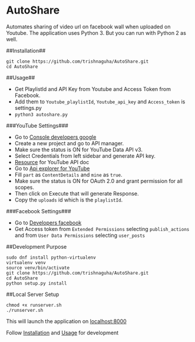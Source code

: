 AutoShare
===========

Automates sharing of video url on facebook wall when uploaded on Youtube.
The application uses Python 3. But you can run with Python 2 as well.

##Installation##

    git clone https://github.com/trishnaguha/AutoShare.git
    cd AutoShare

##Usage##

* Get PlaylistId and API Key from Youtube and Access Token from Facebook.
* Add them to `Youtube_playlistId`, `Youtube_api_key` and `Access_token` is settings.py
* `python3 autoshare.py`

###YouTube Settings###

* Go to [Console developers google](https://console.developers.google.com)
* Create a new project and go to API manager.
* Make sure the status is ON for YouTube Data API v3.
* Select Credentials from left sidebar and generate API key.
* [Resource](https://developers.google.com/youtube/registering_an_application) for YouTube API doc
* Go to [Api explorer for YouTube](https://developers.google.com/apis-explorer/#p/youtube/v3/youtube.channels.list)
* Fill `part` as `ContentDetails` and `mine` as `true`.
* Make sure the status is ON for OAuth 2.0 and grant permission for all scopes.
* Then click on Execute that will generate Response.
* Copy the `uploads` id which is the `playlistId`.

###Facebook Settings###

* Go to [Developers facebook](https://developers.facebook.com/tools/explorer)
* Get Access token from `Extended Permissions` selecting `publish_actions` and from `User Data Permissions` selecting `user_posts`

##Development Purpose

    sudo dnf install python-virtualenv
    virtualenv venv
    source venv/bin/activate
    git clone https://github.com/trishnaguha/AutoShare.git
    cd AutoShare
    python setup.py install

##Local Server Setup

    chmod +x runserver.sh
    ./runserver.sh
This will launch the application on [localhost:8000](http://127.0.0.1:8000/)

Follow [Installation](https://github.com/trishnaguha/AutoShare#installation) and [Usage](https://github.com/trishnaguha/AutoShare#usage) for development
